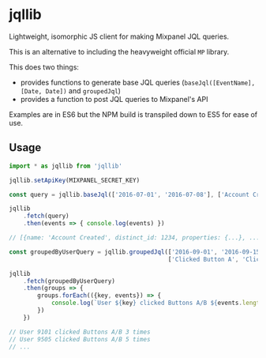 # jqllib

Lightweight, isomorphic JS client for making Mixpanel JQL queries.

This is an alternative to including the heavyweight official `MP` library.

This does two things:
- provides functions to generate base JQL queries (`baseJql([EventName], [Date, Date])` and `groupedJql`)
- provides a function to post JQL queries to Mixpanel's API

Examples are in ES6 but the NPM build is transpiled down to ES5 for ease of use.

## Usage

```javascript
import * as jqllib from 'jqllib'

jqllib.setApiKey(MIXPANEL_SECRET_KEY)

const query = jqllib.baseJql(['2016-07-01', '2016-07-08'], ['Account Created'])

jqllib
    .fetch(query)
    .then(events => { console.log(events) })

// [{name: 'Account Created', distinct_id: 1234, properties: {...}, ...}]

const groupedByUserQuery = jqllib.groupedJql(['2016-09-01', '2016-09-15'],
                                             ['Clicked Button A', 'Clicked Button B'])

jqllib
    .fetch(groupedByUserQuery)
    .then(groups => {
        groups.forEach(({key, events}) => {
            console.log(`User ${key} clicked Buttons A/B ${events.length} times`)
        })
    })

// User 9101 clicked Buttons A/B 3 times
// User 9505 clicked Buttons A/B 5 times
// ...
```

